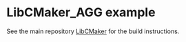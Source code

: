 # LibCMaker_AGG example

See the main repository [LibCMaker](https://github.com/LibCMaker/LibCMaker) for the build instructions.
